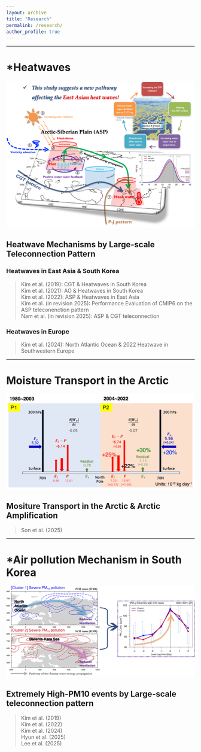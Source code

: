 ```yaml
---
layout: archive
title: "Research"
permalink: /research/
author_profile: true
---
```


---
# *Heatwaves
<!-- ![ASP teleconnection pattern](/images/Research_fig/Schematic_diagram_ASPt.png) -->
<img src="/images/Research_fig/Schematic_diagram_ASPt.png" alt="ASP teleconnection pattern" width="600"/>

## Heatwave Mechanisms by Large-scale Teleconnection Pattern

### Heatwaves in East Asia & South Korea
> Kim et al. (2019): CGT & Heatwaves in South Korea<br>
> Kim et al. (2021): AO & Heatwaves in South Korea<br>
> Kim et al. (2022): ASP & Heatwaves in East Asia<br>
> Kim et al. (in revision 2025): Performance Evaluation of CMIP6 on the ASP teleconenction pattern<br>
> Nam et al. (in revision 2025): ASP & CGT teleconnection

### Heatwaves in Europe
> Kim et al. (2024): North Atlantic Ocean & 2022 Heatwave in Southwestern Europe

---
# Moisture Transport in the Arctic
<!-- ![Moisture Transport](/images/Research_fig/Schematic_diagram_MTA.png) -->
<img src="/images/Research_fig/Schematic_diagram_MTA.png" alt="Moisture Transport" width="600"/>

## Mositure Transport in the Arctic & Arctic Amplification
> Son et al. (2025)<br> 

---
# *Air pollution Mechanism in South Korea
<!-- ![EH-PM10 events](/images/Research_fig/Schematic_diagram_PM10.png) -->
<img src="/images/Research_fig/Schematic_diagram_PM10.png" alt="EH-PM10 events" width="600"/>

## Extremely High-PM10 events by Large-scale teleconnection pattern<br>
> Kim et al. (2019)<br>
> Kim et al. (2022)<br>
> Kim et al. (2024)<br>
> Hyun et al. (2025)<br>
> Lee et al. (2025)<br>
